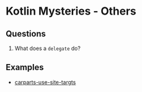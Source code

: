 # Kotlin Mysteries - Others

## Questions

1. What does a `delegate` do?

## Examples

* [carparts-use-site-targts](carparts-use-site-targts)